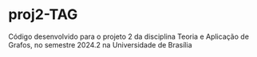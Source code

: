 # proj2-TAG
Código desenvolvido para o projeto 2 da disciplina Teoria e Aplicação de Grafos, no semestre 2024.2 na Universidade de Brasília
